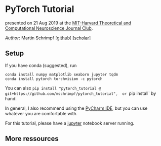 # PyTorch Tutorial
presented on 21 Aug 2019 at the [MIT-Harvard Theoretical and Computational Neuroscience Journal Club](https://compneurojc.github.io/).

*Author*: Martin Schrimpf \[[github](https://github.com/mschrimpf)\] \[[scholar](https://scholar.google.com/citations?user=RiZ-RdwAAAAJ)\]


## Setup
If you have conda (suggested), run
```
conda install numpy matplotlib seaborn jupyter tqdm
conda install pytorch torchvision -c pytorch
```
You can also `pip install "pytorch_tutorial @ git+https://github.com/mschrimpf/pytorch_tutorial", 
or `pip install` by hand.

In general, I also recommend using the [PyCharm IDE](https://www.jetbrains.com/pycharm/), but you can use whatever you are comfortable with.

For this tutorial, please have a [jupyter](https://jupyter.org/) notebook server running.


## More ressources
